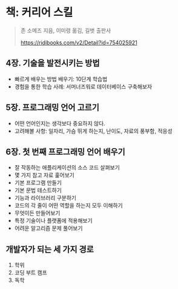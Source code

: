 # 책: 커리어 스킬
> 존 소메즈 지음, 이미령 옮김, 길벗 출판사
>
> https://ridibooks.com/v2/Detail?id=754025921

## 4장. 기술을 발전시키는 방법
* 빠르게 배우는 방법 배우기: 10단계 학습법
* 경험을 통한 학습 사례: 서머너즈워로 데이터베이스 구축해보자

## 5장. 프로그래밍 언어 고르기
- 어떤 언어인지는 생각보다 중요하지 않다.
- 고려해볼 사항: 일자리, 가슴 뛰게 하는지, 난이도, 자료의 풍부함, 적응성

## 6장. 첫 번째 프로그래밍 언어 배우기
- 잘 작동하는 애플리케이션의 소스 코드 살펴보기
- 몇 가지 참고 자료 훑어보기
- 기본 프로그램 만들기
- 기본 문법 테스트하기
- 기능과 라이브러리 구분하기
- 코드의 각 줄이 어떤 역할을 하는지 모두 이해하기
- 무엇이든 만들어보기
- 특정 기술이나 플랫폼에 적용해보기
- 어려운 알고리즘 문제 풀어보기

## 개발자가 되는 세 가지 경로
1. 학위
2. 코딩 부트 캠프
3. 독학




